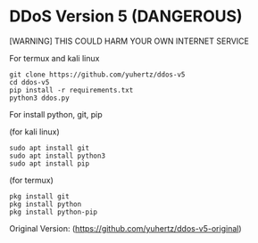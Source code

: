 # DDoS Version 5 (DANGEROUS)

[WARNING] THIS COULD HARM YOUR OWN INTERNET SERVICE

For termux and kali linux
```
git clone https://github.com/yuhertz/ddos-v5
cd ddos-v5
pip install -r requirements.txt
python3 ddos.py
```

For install python, git, pip

(for kali linux)
```
sudo apt install git
sudo apt install python3
sudo apt install pip
```

(for termux)
```
pkg install git
pkg install python
pkg install python-pip
```

Original Version: (https://github.com/yuhertz/ddos-v5-original)
